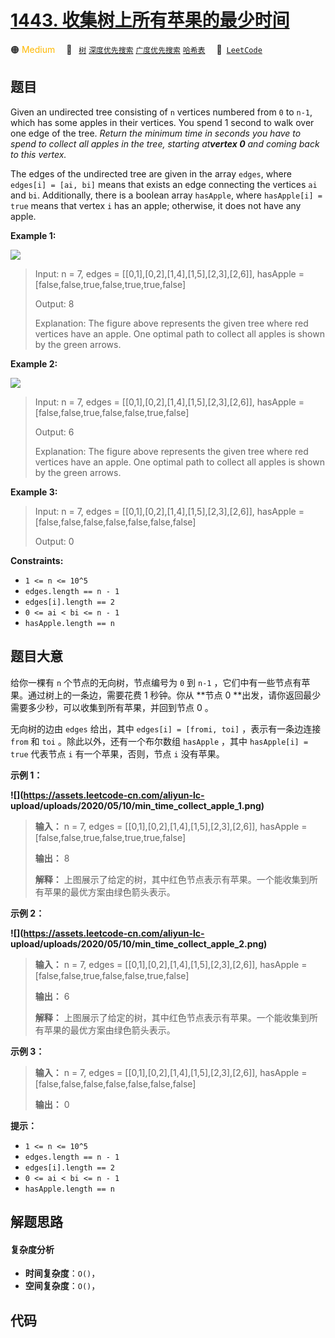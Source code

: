 # [1443. 收集树上所有苹果的最少时间](https://leetcode.com/problems/minimum-time-to-collect-all-apples-in-a-tree)

🟠 <font color=#ffb800>Medium</font>&emsp; 🔖&ensp; [`树`](/leetcode/outline/tag/tree.md) [`深度优先搜索`](/leetcode/outline/tag/depth-first-search.md) [`广度优先搜索`](/leetcode/outline/tag/breadth-first-search.md) [`哈希表`](/leetcode/outline/tag/hash-table.md)&emsp; 🔗&ensp;[`LeetCode`](https://leetcode.com/problems/minimum-time-to-collect-all-apples-in-a-tree)

## 题目

Given an undirected tree consisting of `n` vertices numbered from `0` to
`n-1`, which has some apples in their vertices. You spend 1 second to walk
over one edge of the tree. _Return the minimum time in seconds you have to
spend to collect all apples in the tree, starting at**vertex 0** and coming
back to this vertex._

The edges of the undirected tree are given in the array `edges`, where
`edges[i] = [ai, bi]` means that exists an edge connecting the vertices `ai`
and `bi`. Additionally, there is a boolean array `hasApple`, where
`hasApple[i] = true` means that vertex `i` has an apple; otherwise, it does
not have any apple.



**Example 1:**

![](https://assets.leetcode.com/uploads/2020/04/23/min_time_collect_apple_1.png)

> Input: n = 7, edges = [[0,1],[0,2],[1,4],[1,5],[2,3],[2,6]], hasApple = [false,false,true,false,true,true,false]
> 
> Output: 8 
> 
> Explanation: The figure above represents the given tree where red vertices have an apple. One optimal path to collect all apples is shown by the green arrows.  

**Example 2:**

![](https://assets.leetcode.com/uploads/2020/04/23/min_time_collect_apple_2.png)

> Input: n = 7, edges = [[0,1],[0,2],[1,4],[1,5],[2,3],[2,6]], hasApple = [false,false,true,false,false,true,false]
> 
> Output: 6
> 
> Explanation: The figure above represents the given tree where red vertices have an apple. One optimal path to collect all apples is shown by the green arrows.  

**Example 3:**

> Input: n = 7, edges = [[0,1],[0,2],[1,4],[1,5],[2,3],[2,6]], hasApple = [false,false,false,false,false,false,false]
> 
> Output: 0

**Constraints:**

  * `1 <= n <= 10^5`
  * `edges.length == n - 1`
  * `edges[i].length == 2`
  * `0 <= ai < bi <= n - 1`
  * `hasApple.length == n`


## 题目大意

给你一棵有 `n` 个节点的无向树，节点编号为 `0` 到 `n-1` ，它们中有一些节点有苹果。通过树上的一条边，需要花费 1 秒钟。你从 **节点 0
**出发，请你返回最少需要多少秒，可以收集到所有苹果，并回到节点 0 。

无向树的边由 `edges` 给出，其中 `edges[i] = [fromi, toi]` ，表示有一条边连接 `from` 和 `toi`
。除此以外，还有一个布尔数组 `hasApple` ，其中 `hasApple[i] = true` 代表节点 `i` 有一个苹果，否则，节点 `i`
没有苹果。



**示例 1：**

**![](https://assets.leetcode-cn.com/aliyun-lc-
upload/uploads/2020/05/10/min_time_collect_apple_1.png)**

> 
> 
> 
> 
> 
> **输入：** n = 7, edges = [[0,1],[0,2],[1,4],[1,5],[2,3],[2,6]], hasApple = [false,false,true,false,true,true,false]
> 
> **输出：** 8 
> 
> **解释：** 上图展示了给定的树，其中红色节点表示有苹果。一个能收集到所有苹果的最优方案由绿色箭头表示。
> 
> 

**示例 2：**

**![](https://assets.leetcode-cn.com/aliyun-lc-
upload/uploads/2020/05/10/min_time_collect_apple_2.png)**

> 
> 
> 
> 
> 
> **输入：** n = 7, edges = [[0,1],[0,2],[1,4],[1,5],[2,3],[2,6]], hasApple = [false,false,true,false,false,true,false]
> 
> **输出：** 6
> 
> **解释：** 上图展示了给定的树，其中红色节点表示有苹果。一个能收集到所有苹果的最优方案由绿色箭头表示。
> 
> 

**示例 3：**

> 
> 
> 
> 
> 
> **输入：** n = 7, edges = [[0,1],[0,2],[1,4],[1,5],[2,3],[2,6]], hasApple = [false,false,false,false,false,false,false]
> 
> **输出：** 0
> 
> 



**提示：**

  * `1 <= n <= 10^5`
  * `edges.length == n - 1`
  * `edges[i].length == 2`
  * `0 <= ai < bi <= n - 1`
  * `hasApple.length == n`


## 解题思路

#### 复杂度分析

- **时间复杂度**：`O()`，
- **空间复杂度**：`O()`，

## 代码

```javascript

```